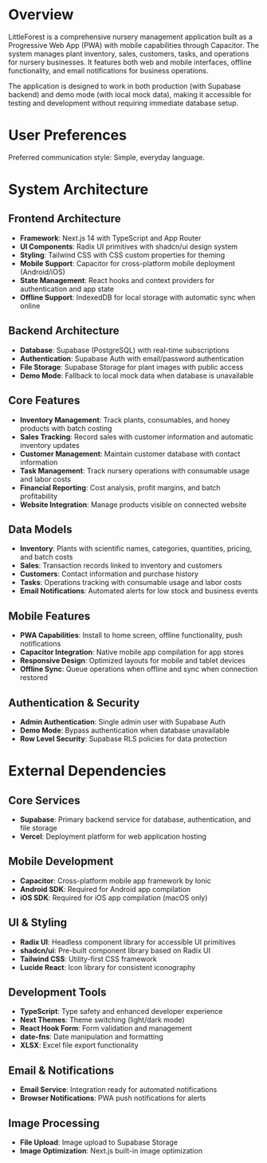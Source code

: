 # Overview

LittleForest is a comprehensive nursery management application built as a Progressive Web App (PWA) with mobile capabilities through Capacitor. The system manages plant inventory, sales, customers, tasks, and operations for nursery businesses. It features both web and mobile interfaces, offline functionality, and email notifications for business operations.

The application is designed to work in both production (with Supabase backend) and demo mode (with local mock data), making it accessible for testing and development without requiring immediate database setup.

# User Preferences

Preferred communication style: Simple, everyday language.

# System Architecture

## Frontend Architecture
- **Framework**: Next.js 14 with TypeScript and App Router
- **UI Components**: Radix UI primitives with shadcn/ui design system
- **Styling**: Tailwind CSS with CSS custom properties for theming
- **Mobile Support**: Capacitor for cross-platform mobile deployment (Android/iOS)
- **State Management**: React hooks and context providers for authentication and app state
- **Offline Support**: IndexedDB for local storage with automatic sync when online

## Backend Architecture
- **Database**: Supabase (PostgreSQL) with real-time subscriptions
- **Authentication**: Supabase Auth with email/password authentication
- **File Storage**: Supabase Storage for plant images with public access
- **Demo Mode**: Fallback to local mock data when database is unavailable

## Core Features
- **Inventory Management**: Track plants, consumables, and honey products with batch costing
- **Sales Tracking**: Record sales with customer information and automatic inventory updates
- **Customer Management**: Maintain customer database with contact information
- **Task Management**: Track nursery operations with consumable usage and labor costs
- **Financial Reporting**: Cost analysis, profit margins, and batch profitability
- **Website Integration**: Manage products visible on connected website

## Data Models
- **Inventory**: Plants with scientific names, categories, quantities, pricing, and batch costs
- **Sales**: Transaction records linked to inventory and customers
- **Customers**: Contact information and purchase history
- **Tasks**: Operations tracking with consumable usage and labor costs
- **Email Notifications**: Automated alerts for low stock and business events

## Mobile Features
- **PWA Capabilities**: Install to home screen, offline functionality, push notifications
- **Capacitor Integration**: Native mobile app compilation for app stores
- **Responsive Design**: Optimized layouts for mobile and tablet devices
- **Offline Sync**: Queue operations when offline and sync when connection restored

## Authentication & Security
- **Admin Authentication**: Single admin user with Supabase Auth
- **Demo Mode**: Bypass authentication when database unavailable
- **Row Level Security**: Supabase RLS policies for data protection

# External Dependencies

## Core Services
- **Supabase**: Primary backend service for database, authentication, and file storage
- **Vercel**: Deployment platform for web application hosting

## Mobile Development
- **Capacitor**: Cross-platform mobile app framework by Ionic
- **Android SDK**: Required for Android app compilation
- **iOS SDK**: Required for iOS app compilation (macOS only)

## UI & Styling
- **Radix UI**: Headless component library for accessible UI primitives
- **shadcn/ui**: Pre-built component library based on Radix UI
- **Tailwind CSS**: Utility-first CSS framework
- **Lucide React**: Icon library for consistent iconography

## Development Tools
- **TypeScript**: Type safety and enhanced developer experience
- **Next Themes**: Theme switching (light/dark mode)
- **React Hook Form**: Form validation and management
- **date-fns**: Date manipulation and formatting
- **XLSX**: Excel file export functionality

## Email & Notifications
- **Email Service**: Integration ready for automated notifications
- **Browser Notifications**: PWA push notifications for alerts

## Image Processing
- **File Upload**: Image upload to Supabase Storage
- **Image Optimization**: Next.js built-in image optimization